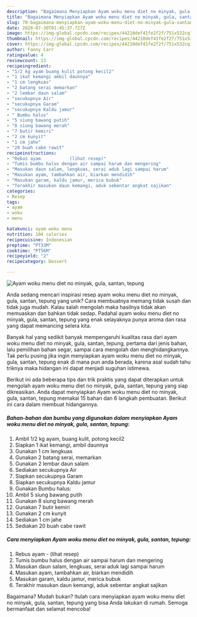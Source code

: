 ```yaml
---
description: "Bagaimana Menyiapkan Ayam woku menu diet no minyak, gula, santan, tepung, Bikin Ngiler"
title: "Bagaimana Menyiapkan Ayam woku menu diet no minyak, gula, santan, tepung, Bikin Ngiler"
slug: 70-bagaimana-menyiapkan-ayam-woku-menu-diet-no-minyak-gula-santan-tepung-bikin-ngiler
date: 2020-07-30T01:45:37.727Z
image: https://img-global.cpcdn.com/recipes/44210def41fe2f2f/751x532cq70/ayam-woku-menu-diet-no-minyak-gula-santan-tepung-foto-resep-utama.jpg
thumbnail: https://img-global.cpcdn.com/recipes/44210def41fe2f2f/751x532cq70/ayam-woku-menu-diet-no-minyak-gula-santan-tepung-foto-resep-utama.jpg
cover: https://img-global.cpcdn.com/recipes/44210def41fe2f2f/751x532cq70/ayam-woku-menu-diet-no-minyak-gula-santan-tepung-foto-resep-utama.jpg
author: Fanny Carr
ratingvalue: 4
reviewcount: 13
recipeingredient:
- "1/2 kg ayam buang kulit potong kecil2"
- "1 ikat kemangi ambil daunnya"
- "1 cm lengkuas"
- "2 batang serai memarkan"
- "2 lembar daun salam"
- "secukupnya Air"
- "secukupnya Garam"
- "secukupnya Kaldu jamur"
- " Bumbu halus"
- "5 siung bawang putih"
- "8 siung bawang merah"
- "7 butir kemiri"
- "2 cm kunyit"
- "1 cm jahe"
- "20 buah cabe rawit"
recipeinstructions:
- "Rebus ayam           (lihat resep)"
- "Tumis bumbu halus dengan air sampai harum dan mengering"
- "Masukan daun salam, lengkuas, serai aduk lagi sampai harum"
- "Masukan ayam, tambahkan air, biarkan mendidih"
- "Masukan garam, kaldu jamur, merica bubuk"
- "Terakhir masukan daun kemangi, aduk sebentar angkat sajikan"
categories:
- Resep
tags:
- ayam
- woku
- menu

katakunci: ayam woku menu 
nutrition: 104 calories
recipecuisine: Indonesian
preptime: "PT33M"
cooktime: "PT56M"
recipeyield: "2"
recipecategory: Dessert

---
```



![Ayam woku menu diet no minyak, gula, santan, tepung](https://img-global.cpcdn.com/recipes/44210def41fe2f2f/751x532cq70/ayam-woku-menu-diet-no-minyak-gula-santan-tepung-foto-resep-utama.jpg)

Anda sedang mencari inspirasi resep ayam woku menu diet no minyak, gula, santan, tepung yang unik? Cara membuatnya memang tidak susah dan tidak juga mudah. Kalau salah mengolah maka hasilnya tidak akan memuaskan dan bahkan tidak sedap. Padahal ayam woku menu diet no minyak, gula, santan, tepung yang enak selayaknya punya aroma dan rasa yang dapat memancing selera kita.

Banyak hal yang sedikit banyak mempengaruhi kualitas rasa dari ayam woku menu diet no minyak, gula, santan, tepung, pertama dari jenis bahan, lalu pemilihan bahan segar, sampai cara mengolah dan menghidangkannya. Tak perlu pusing jika ingin menyiapkan ayam woku menu diet no minyak, gula, santan, tepung enak di mana pun anda berada, karena asal sudah tahu triknya maka hidangan ini dapat menjadi suguhan istimewa.




Berikut ini ada beberapa tips dan trik praktis yang dapat diterapkan untuk mengolah ayam woku menu diet no minyak, gula, santan, tepung yang siap dikreasikan. Anda dapat menyiapkan Ayam woku menu diet no minyak, gula, santan, tepung memakai 15 bahan dan 6 langkah pembuatan. Berikut ini cara dalam membuat hidangannya.

<!--inarticleads1-->

##### Bahan-bahan dan bumbu yang digunakan dalam menyiapkan Ayam woku menu diet no minyak, gula, santan, tepung:

1. Ambil 1/2 kg ayam, buang kulit, potong kecil2
1. Siapkan 1 ikat kemangi, ambil daunnya
1. Gunakan 1 cm lengkuas
1. Gunakan 2 batang serai, memarkan
1. Gunakan 2 lembar daun salam
1. Sediakan secukupnya Air
1. Siapkan secukupnya Garam
1. Siapkan secukupnya Kaldu jamur
1. Gunakan  Bumbu halus:
1. Ambil 5 siung bawang putih
1. Gunakan 8 siung bawang merah
1. Gunakan 7 butir kemiri
1. Gunakan 2 cm kunyit
1. Sediakan 1 cm jahe
1. Sediakan 20 buah cabe rawit




<!--inarticleads2-->

##### Cara menyiapkan Ayam woku menu diet no minyak, gula, santan, tepung:

1. Rebus ayam -           (lihat resep)
1. Tumis bumbu halus dengan air sampai harum dan mengering
1. Masukan daun salam, lengkuas, serai aduk lagi sampai harum
1. Masukan ayam, tambahkan air, biarkan mendidih
1. Masukan garam, kaldu jamur, merica bubuk
1. Terakhir masukan daun kemangi, aduk sebentar angkat sajikan




Bagaimana? Mudah bukan? Itulah cara menyiapkan ayam woku menu diet no minyak, gula, santan, tepung yang bisa Anda lakukan di rumah. Semoga bermanfaat dan selamat mencoba!
